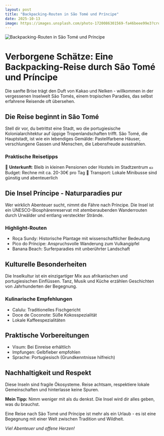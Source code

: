 ```yaml
---
layout: post
title: "Backpacking-Routen in São Tomé und Príncipe"
date: 2025-10-13
image: https://images.unsplash.com/photo-1720086301569-fa46beee99e3?crop=entropy&cs=tinysrgb&fit=max&fm=jpg&ixid=M3w3OTQ0MzZ8MHwxfHNlYXJjaHwxfHxCYWNrcGFja2luZy1Sb3V0ZW4lMjBTJUMzJUEzbyUyMFRvbSVDMyVBOSUyMHVuZCUyMFByJUMzJUFEbmNpcGV8ZW58MHwwfHx8MTc2MDMyNjU4N3ww&ixlib=rb-4.1.0&q=80&w=1080
---
```


![Backpacking-Routen in São Tomé und Príncipe](https://images.unsplash.com/photo-1720086301569-fa46beee99e3?crop=entropy&cs=tinysrgb&fit=max&fm=jpg&ixid=M3w3OTQ0MzZ8MHwxfHNlYXJjaHwxfHxCYWNrcGFja2luZy1Sb3V0ZW4lMjBTJUMzJUEzbyUyMFRvbSVDMyVBOSUyMHVuZCUyMFByJUMzJUFEbmNpcGV8ZW58MHwwfHx8MTc2MDMyNjU4N3ww&ixlib=rb-4.1.0&q=80&w=1080)

# Verborgene Schätze: Eine Backpacking-Reise durch São Tomé und Príncipe

Die sanfte Brise trägt den Duft von Kakao und Nelken - willkommen in der vergessenen Inselwelt São Tomés, einem tropischen Paradies, das selbst erfahrene Reisende oft übersehen.

## Die Reise beginnt in São Tomé

Stell dir vor, du betrittst eine Stadt, wo die portugiesische Kolonialarchitektur auf üppige Tropenlandschaften trifft. São Tomé, die Hauptstadt, ist wie ein lebendiges Gemälde: Pastellfarbene Häuser, verschlungene Gassen und Menschen, die Lebensfreude ausstrahlen.

### Praktische Reisetipps

🌴 **Unterkunft**: Bleib in kleinen Pensionen oder Hostels im Stadtzentrum
💶 Budget: Rechne mit ca. 20-30€ pro Tag
🚌 Transport: Lokale Minibusse sind günstig und abenteuerlich

## Die Insel Príncipe - Naturparadies pur

Wer wirklich Abenteuer sucht, nimmt die Fähre nach Príncipe. Die Insel ist ein UNESCO-Biosphärenreservat mit atemberaubenden Wanderrouten durch Urwälder und entlang versteckter Strände.

### Highlight-Routen

- Roça Sundy: Historische Plantage mit wissenschaftlicher Bedeutung
- Pico do Príncipe: Anspruchsvolle Wanderung zum Vulkangipfel
- Banana Beach: Surferparadies mit unberührter Landschaft

## Kulturelle Besonderheiten

Die Inselkultur ist ein einzigartiger Mix aus afrikanischen und portugiesischen Einflüssen. Tanz, Musik und Küche erzählen Geschichten von Jahrhunderten der Begegnung.

### Kulinarische Empfehlungen

- Calulu: Traditionelles Fischgericht
- Doce de Coconote: Süße Kokosspezialität
- Lokale Kaffeespezialitäten

## Praktische Vorbereitungen

- Visum: Bei Einreise erhältlich
- Impfungen: Gelbfieber empfohlen
- Sprache: Portugiesisch (Grundkenntnisse hilfreich)

## Nachhaltigkeit und Respekt

Diese Inseln sind fragile Ökosysteme. Reise achtsam, respektiere lokale Gemeinschaften und hinterlasse keine Spuren.

**Mein Tipp:** Nimm weniger mit als du denkst. Die Insel wird dir alles geben, was du brauchst.

Eine Reise nach São Tomé und Príncipe ist mehr als ein Urlaub - es ist eine Begegnung mit einer Welt zwischen Tradition und Wildheit.

*Viel Abenteuer und offene Herzen!*
